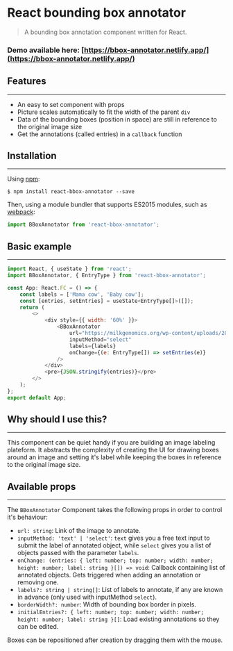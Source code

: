 React bounding box annotator
======================

> A bounding box annotation component written for React.<br>

### Demo available here: [https://bbox-annotator.netlify.app/](https://bbox-annotator.netlify.app/)

## Features
-------
* An easy to set component with props
* Picture scales automatically to fit the width of the parent `div `
* Data of the bounding boxes (position in space) are still in reference to the original image size
* Get the annotations (called entries) in a `callback` function

## Installation
-------
Using [npm](https://www.npmjs.com/package/react-bbox-annotator):

    $ npm install react-bbox-annotator --save

Then, using a module bundler that supports  ES2015 modules, such as [webpack](https://github.com/webpack/webpack):

```js
import BBoxAnnotator from 'react-bbox-annotator';
```
## Basic example
-------
```js
import React, { useState } from 'react';
import BBoxAnnotator, { EntryType } from 'react-bbox-annotator';

const App: React.FC = () => {
    const labels = ['Mama cow', 'Baby cow'];
    const [entries, setEntries] = useState<EntryType[]>([]);
    return (
        <>
            <div style={{ width: '60%' }}>
                <BBoxAnnotator
                    url="https://milkgenomics.org/wp-content/uploads/2013/08/bigstock-cows-mother-and-baby-3998546.jpg"
                    inputMethod="select"
                    labels={labels}
                    onChange={(e: EntryType[]) => setEntries(e)}
                />
            </div>
            <pre>{JSON.stringify(entries)}</pre>
        </>
    );
};
export default App;

```
## Why should I use this?
-------
This component can be quiet handy if you are building an image labeling plateform. It abstracts the complexity of creating the UI for drawing boxes around an image and setting it's label while keeping the boxes  in reference to the original image size.

## Available props
-------
The `BBoxAnnotator` Component takes the following props in order to control it's behaviour:

 * `url: string`: Link of the image to annotate.
 * `inputMethod: 'text' | 'select'`: `text` gives you a free text input to submit the label of annotated object, while `select` gives you a list of objects passed with the parameter `labels`.
 * `onChange: (entries: { left: number; top: number; width: number; height: number; label: string }[]) => void`: Callback containing list of annotated objects. Gets triggered when adding an annotation or removing one.
 * `labels?: string | string[]`: List of labels to annotate, if any are known in advance (only used with inputMethod `select`).
 * `borderWidth?: number`: Width of bounding box border in pixels.
 * `initialEntries?: { left: number; top: number; width: number; height: number; label: string }[]`: Load existing annotations so they can be edited.

Boxes can be repositioned after creation by dragging them with the mouse.